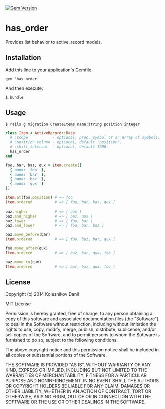 [![Gem Version](https://badge.fury.io/rb/has_order.svg)](http://badge.fury.io/rb/has_order)

# has_order

Provides list behavior to active_record models.

## Installation

Add this line to your application's Gemfile:

    gem 'has_order'

And then execute:

    $ bundle

## Usage

    $ rails g migration CreateItems name:string position:integer

```ruby
class Item < ActiveRecord::Base
  # :scope           - optional, proc, symbol or an array of symbols.
  # :position_column - optional, default 'position'.
  # :shift_interval  - optional, default 1000.
  has_order
end

foo, bar, baz, qux = Item.create([
  { name: 'foo' },
  { name: 'bar' },
  { name: 'baz' },
  { name: 'qux' }
])

Item.at(foo.position) # => foo
Item.ordered          # => [ foo, bar, baz, qux ]

baz.higher            # => [ qux ]
baz.and_higher        # => [ baz, qux ]
baz.lower             # => [ foo, bar ]
baz.and_lower         # => [ foo, bar, baz ]

baz.move_before(bar) 
Item.ordered          # => [ foo, baz, bar, qux ]

foo.move_after(qux)
Item.ordered          # => [ baz, bar, qux, foo ]

baz.move_to(qux)
Item.ordered          # => [ bar, baz, qux, foo ]
```

## License

Copyright (c) 2014 Kolesnikov Danil

MIT License

Permission is hereby granted, free of charge, to any person obtaining
a copy of this software and associated documentation files (the
"Software"), to deal in the Software without restriction, including
without limitation the rights to use, copy, modify, merge, publish,
distribute, sublicense, and/or sell copies of the Software, and to
permit persons to whom the Software is furnished to do so, subject to
the following conditions:

The above copyright notice and this permission notice shall be
included in all copies or substantial portions of the Software.

THE SOFTWARE IS PROVIDED "AS IS", WITHOUT WARRANTY OF ANY KIND,
EXPRESS OR IMPLIED, INCLUDING BUT NOT LIMITED TO THE WARRANTIES OF
MERCHANTABILITY, FITNESS FOR A PARTICULAR PURPOSE AND
NONINFRINGEMENT. IN NO EVENT SHALL THE AUTHORS OR COPYRIGHT HOLDERS BE
LIABLE FOR ANY CLAIM, DAMAGES OR OTHER LIABILITY, WHETHER IN AN ACTION
OF CONTRACT, TORT OR OTHERWISE, ARISING FROM, OUT OF OR IN CONNECTION
WITH THE SOFTWARE OR THE USE OR OTHER DEALINGS IN THE SOFTWARE.
